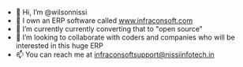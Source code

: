 - 👋 Hi, I’m @wilsonnissi
- 👀 I own an ERP software called www.infraconsoft.com
- 🌱 I’m currently currently converting that to "open source"
- 💞️ I’m looking to collaborate with coders and companies who will be interested in this huge ERP
- 📫 You can reach me at infraconsoftsupport@nissiinfotech.in

<!---
wilsonnissi/wilsonnissi is a ✨ special ✨ repository because its `README.md` (this file) appears on your GitHub profile.
You can click the Preview link to take a look at your changes.
--->

